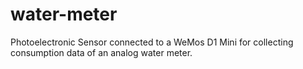 # water-meter
Photoelectronic Sensor connected to a WeMos D1 Mini for collecting consumption data of an analog water meter.

